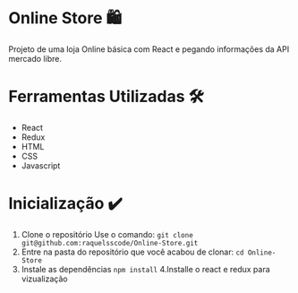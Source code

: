 # Online Store 🛍️ 

Projeto de uma loja Online básica com React e pegando informações da API mercado libre.

# Ferramentas Utilizadas :hammer_and_wrench:

- React
- Redux
- HTML
- CSS
- Javascript

# Inicialização :heavy_check_mark:

1. Clone o repositório
Use o comando: 
```git clone git@github.com:raquelsscode/Online-Store.git```
2. Entre na pasta do repositório que você acabou de clonar:
```cd Online-Store```
3. Instale as dependências
```npm install```
4.Installe o react e redux para vizualização

